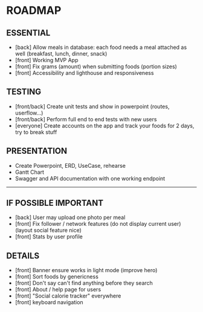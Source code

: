 # ROADMAP

## ESSENTIAL
- [back] Allow meals in database: each food needs a meal attached as well (breakfast, lunch, dinner, snack)
- [front] Working MVP App
- [front] Fix grams (amount) when submitting foods (portion sizes)
- [front] Accessibility and lighthouse and responsiveness

## TESTING
- [front/back] Create unit tests and show in powerpoint (routes, userflow...)
- [front/back] Perform full end to end tests with new users
- [everyone] Create accounts on the app and track your foods for 2 days, try to break stuff

## PRESENTATION
- Create Powerpoint, ERD, UseCase, rehearse
- Gantt Chart
- Swagger and API documentation with one working endpoint

---

## IF POSSIBLE IMPORTANT
- [back] User may upload one photo per meal
- [front] Fix follower / network features (do not display current user)(layout social feature nice)
- [front] Stats by user profile

## DETAILS
- [front] Banner ensure works in light mode (improve hero)
- [front] Sort foods by genericness
- [front] Don't say can't find anything before they search
- [front] About / help page for users
- [front] "Social calorie tracker" everywhere
- [front] keyboard navigation